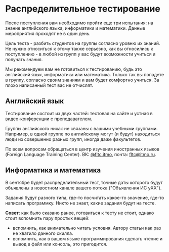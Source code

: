 # Распределительное тестирование

После поступления вам необходимо пройти еще три испытания: на знание английского языка, информатики и математики. Данные мероприятия проходят не в один день.

Цель теста - разбить студентов на группы согласно уровню их знаний. Не нужно относиться к этому также серьезно, как вы относились к поступлению - в любой из групп у вас будут возможности учиться и получать знания.

Мы рекомендуем вам не готовиться к тестированию, будь это английский язык, информатика или математика. Только так вы попадете в группу, согласно своим знаниям и вам будет комфортно учиться. За плохо написанный тест вас не отчислят.

## Английский язык

Тестирование состоит из двух частей: тестовая на сайте и устная в видео-конференции с преподавателем.

Группы английского никак не связаны с вашими учебными группами. Например, в одной группе по английскому могут (и будут) находиться люди из совершенно разных групп, иногда даже факультетов.

По всем вопросам обращаться в центр изучения иностранных языков (Foreign Language Training Center). ВК: [@fltc.itmo](https://vk.com/fltc.itmo), почта: fltc@itmo.ru.

## Информатика и математика

В сентябре будет распределительный тест, точные даты которого будут объявлены в новостном канале вашего потока ("Объявления ИС yXX").

Задания будут разного типа, где-то посчитать какое-то значение, где-то написать программку. Никто не знает, какие задания будут на тесте.

**Совет**: как было сказано ранее, готовиться к тесту не стоит, однако стоит вспомнить пару простых вещей:

* вспомнить, как внимательно читать условия. Автору статьи как раз не хватило данного скилла.
* вспомнить, как в вашем языке программирования сделать чтение и вывод в файл или консоль, это пригодится.
